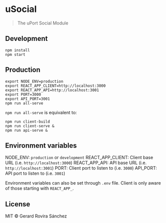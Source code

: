 # uSocial

> The uPort Social Module

## Development

```
npm install
npm start
```

## Production

```
export NODE_ENV=production
export REACT_APP_CLIENT=http://localhost:3000
export REACT_APP_API=http://localhost:3001
export PORT=3000
export API_PORT=3001
npm run all-serve
```

`npm run all-serve` is equivalent to:

```
npm run client-build
npm run client-serve &
npm run api-serve &
```

## Environment variables

NODE_ENV: `production` or `development`
REACT_APP_CLIENT: Client base URL (i.e. `http://localhost:3000`)
REACT_APP_API: API base URL (i.e. `http://localhost:3001`)
PORT: Client port to listen to (i.e. `3000`)
API_PORT: API port to listen to (i.e. `3001`)

Environment variables can also be set through `.env` file. Client is only aware of those starting
with `REACT_APP_`.

## License

MIT © Gerard Rovira Sánchez
